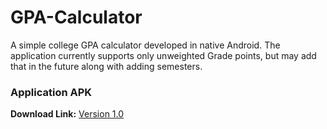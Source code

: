 # GPA-Calculator
A simple college GPA calculator developed in native Android. The application currently supports only unweighted Grade points, but may add that in the future along with adding semesters.


### Application APK
**Download Link:** [Version 1.0](https://drive.google.com/file/d/1b90QUwHy0w1k_Q2enlzwoqBb13_OVKTQ/view?usp=sharing)
